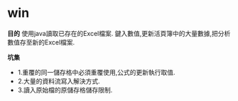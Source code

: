 # win
**目的**
使用java讀取已存在的Excel檔案.
鍵入數值,更新活頁簿中的大量數據,把分析數值存至新的Excel檔案.

**坑集**
- 1.重覆的同一儲存格中必須重覆使用,公式的更新執行取值.
- 2.大量的資料流寫入解決方式.
- 3.讀入原始檔的原儲存格儲存限制.
